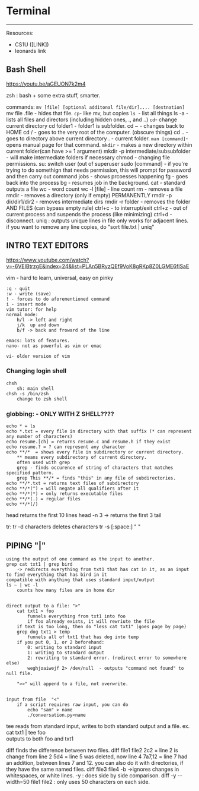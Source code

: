 # Terminal

---



Resources: 

- CS1U ([LINK])
- leonards link



## Bash Shell 

https://youtu.be/aGEUON7k2m4




zsh : bash + some extra stuff, smarter. 
    
commands:
`mv [file] [optional additonal file/dir].... [destnation]`
	mv file .file - hides that file. 
`cp`- like mv, but copies 
`ls `- list all things
	ls -a - lists all files and directors (including hidden ones, ., and ..)
`cd`- change current directory
	cd folder1 - folder1 is subfolder.
    cd ~ - changes back to HOME
    cd / - goes to the very root of the computer. (obscure things)
    cd .. - goes to directory above current directory
	. - current folder. 
`man [command]`- opens manual page for that command. 
`mkdir` - makes a new directory within current folder(can have >= 1 argument)
	mkdir -p intermediate/subsubfolder - will make intermediate folders if necessary
chmod - changing file permissions. 
	su: switch user (out of superuser
	sudo [command] - if you're trying to do somethign that needs permission, this will prompt for password and then carry out command
jobs - shows prcoesses happening
	fg - goes back into the process
	bg - resumes job in the background.
cat - standard outputs a file 
wc - word count
wc -l [file] - line count
rm - removes a file
	rmdir - removes a directory (only if empty) PERMANENTLY
	rmdir -p dir/dir1/dir2 - removes intermediate dirs
	rmdir -r folder - removes the folder AND FILES (can bypass empty rule)
ctrl+c - to interrupt/exit
ctrl+z - out of current process and suspends the process (like minimizing)
ctrl+d - disconnect. 
uniq : outputs unique lines in file
only works for adjacent lines. if you want to remove any line copies, do "sort file.txt | uniq"


## INTRO TEXT EDITORS

https://www.youtube.com/watch?v=-6VEIBtrzgE&index=24&list=PLAn5BRyzQEf9VoK8gRKp8Z0LGME6fISaE

vim - hard to learn, universal, easy on pinky
    
    :q - quit
    :w - write (save) 
    ! - forces to do aforementioned command 
    i - insert mode
    vim tutor: for help 
    normal mode:
        h/l -> left and right
        j/k  up and down 
        b/f -> back and froward of the line
            
    emacs: lots of features. 
    nano- not as powerful as vim or emac
    
    vi- older version of vim


### Changing login shell

    chsh
        sh: main shell 
    chsh -s /bin/zsh
        change to zsh shell

### globbing: - ONLY WITH Z SHELL???? 

    echo * = ls
    echo *.txt = every file in directory with that suffix (* can represent any number of characters)
    echo resume.[ch] = returns resume.c and resume.h if they exist
    echo resume.? = ? can represent any character
    echo **/*  = shows every file in subdirectory or current directory. 
        ** means every subdirectory of current directory. 
        often used with grep
        grep - finds occurence of string of characters that matches specified pattern. 
        grep This **/* = finds "this" in any file of subdirectories.
    echo **/*.txt = returns text files of subdirectory
    echo **/*(^) = will negate all qualifiers after it
    echo **/*(*) = only returns executable files 
    echo **/*(.) = regular files
    echo **/*(/) 

head
    returns the first 10 lines
    head -n 3 -> returns the first 3
tail 


tr: 
    tr -d characters
        deletes characters
    tr -s [:space:] " "



## PIPING "|"
    using the output of one command as the input to another. 
    grep cat txt1 | grep bird
        -> redirects everything from txt1 that has cat in it, as an input to find everything that has bird in it
    compatible with anything that uses standard input/output 
    ls ~ | wc -l
        counts how many files are in home dir


    direct output to a file: ">"
        cat txt1 > foo
            funnels everything from txt1 into foo 
            if foo already exists, it will rewriute the file
        if text is too long, then do "less cat txt1" (goes page by page) 
        grep dog txt1 > temp
            funnels all of txt1 that has dog into temp
        if you put 0, 1, or 2 beforehand:
            0: writing to standard input
            1: writing to standard output
            2: rewriting to standard error. (redirect error to somewhere else)
            weghjoaiwejf 2> /dev/null  - outputs "command not found" to null file.
        
        ">>" will append to a file, not overwrite.


    input from file  "<"
        if a script requires raw input, you can do 
            echo "sam" > name
            ./conversation.py<name   

tee
    reads from standard input, writes to both standard output and a file.
    ex. cat txt1 | tee foo    
        outputs to both foo and txt1

diff
    finds the difference between two files. 
    diff file1 file2
        2c2 = line 2 is change from line 2
        5d4 = line 5 was deleted, now line 4
        7a7,12 = line 7 had an addition, between lines 7 and 12. 
    you can also do it with directories, if  they have the same named files.
    diff file3 file4 -b ->ignores changes in whitespaces, or white lines. 
    -y : does side by side comparison. 
    diff -y --width=50 file1 file2 : only uses 50 characters on each side. 
    
    
    

